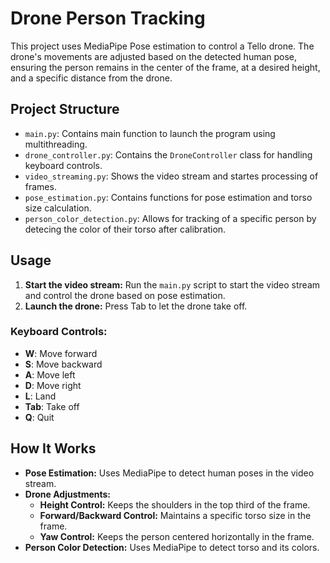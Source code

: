 # Drone Person Tracking

This project uses MediaPipe Pose estimation to control a Tello drone. The drone's movements are adjusted based on the detected human pose, ensuring the person remains in the center of the frame, at a desired height, and a specific distance from the drone.

## Project Structure

- `main.py`: Contains main function to launch the program using multithreading.
- `drone_controller.py`: Contains the `DroneController` class for handling keyboard controls.
- `video_streaming.py`: Shows the video stream and startes processing of frames.
- `pose_estimation.py`: Contains functions for pose estimation and torso size calculation.
- `person_color_detection.py`: Allows for tracking of a specific person by detecing the color of their torso after calibration.

## Usage

1. **Start the video stream:** Run the `main.py` script to start the video stream and control the drone based on pose estimation.
2. **Launch the drone:** Press Tab to let the drone take off.

### Keyboard Controls:

- **W**: Move forward
- **S**: Move backward
- **A**: Move left
- **D**: Move right
- **L**: Land
- **Tab**: Take off
- **Q**: Quit

## How It Works

- **Pose Estimation:** Uses MediaPipe to detect human poses in the video stream.
- **Drone Adjustments:**
  - **Height Control:** Keeps the shoulders in the top third of the frame.
  - **Forward/Backward Control:** Maintains a specific torso size in the frame.
  - **Yaw Control:** Keeps the person centered horizontally in the frame.
- **Person Color Detection:** Uses MediaPipe to detect torso and its colors.